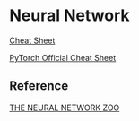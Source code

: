 # Neural Network

[Cheat Sheet](../../CheatSheet/CheatSheet.md)

[PyTorch Official Cheat Sheet](https://pytorch.org/tutorials/beginner/ptcheat.html)

## Reference

[THE NEURAL NETWORK ZOO](https://www.asimovinstitute.org/neural-network-zoo/)

